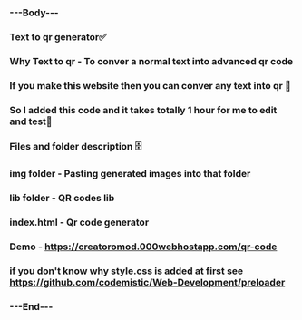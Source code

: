 ### ---Body---
### Text to qr generator✅
### Why Text to qr - To conver a normal text into advanced qr code
### If you make this website then you can conver any text into qr 🥺
### So I added this code and it takes totally 1 hour for me to edit and test🧰
### Files and folder description 🗄️
### img folder - Pasting generated images into that folder
### lib folder - QR codes lib
### index.html - Qr code generator
### Demo - https://creatoromod.000webhostapp.com/qr-code
### if you don't know why style.css is added at first see https://github.com/codemistic/Web-Development/preloader
### ---End---

